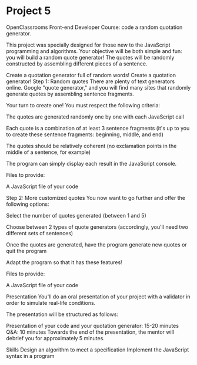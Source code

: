 # Project 5 

OpenClassrooms Front-end Developer Course: code a random quotation generator.

This project was specially designed for those new to the JavaScript programming and algorithms. Your objective will be both simple and fun: you will build a random quote generator! The quotes will be randomly constructed by assembling different pieces of a sentence.

Create a quotation generator full of random words!
Create a quotation generator!
Step 1: Random quotes
There are plenty of text generators online. Google "quote generator," and you will find many sites that randomly generate quotes by assembling sentence fragments.

Your turn to create one! You must respect the following criteria:

The quotes are generated randomly one by one with each JavaScript call

Each quote is a combination of at least 3 sentence fragments (it's up to you to create these sentence fragments: beginning, middle, and end)

The quotes should be relatively coherent (no exclamation points in the middle of a sentence, for example)

The program can simply display each result in the JavaScript console.

Files to provide:

A JavaScript file of your code

Step 2: More customized quotes
You now want to go further and offer the following options:

Select the number of quotes generated (between 1 and 5)

Choose between 2 types of quote generators (accordingly, you'll need two different sets of sentences)

Once the quotes are generated, have the program generate new quotes or quit the program

Adapt the program so that it has these features!

Files to provide:

A JavaScript file of your code

Presentation
You'll do an oral presentation of your project with a validator in order to simulate real-life conditions. 

The presentation will be structured as follows:  

Presentation of your code and your quotation generator: 15-20 minutes
Q&A: 10 minutes
Towards the end of the presentation, the mentor will debrief you for approximately 5 minutes.

Skills
Design an algorithm to meet a specification
Implement the JavaScript syntax in a program
